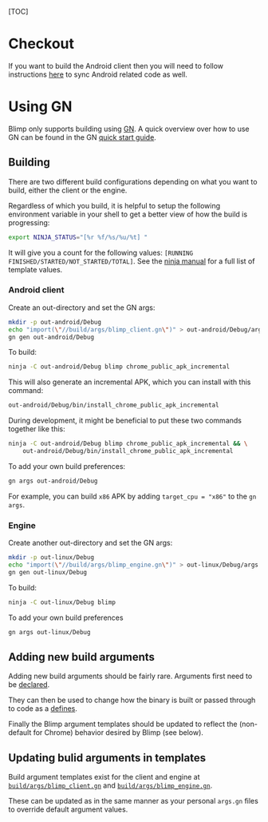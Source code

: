 [TOC]

# Checkout
If you want to build the Android client then you will need to follow
instructions [here](https://www.chromium.org/developers/how-tos/android-build-instructions)
to sync Android related code as well.

# Using GN
Blimp only supports building using [GN](../../tools/gn/README.md). A quick
overview over how to use GN can be found in the GN
[quick start guide](../../tools/gn/docs/quick_start.md).

## Building

There are two different build configurations depending on what you want to
build, either the client or the engine.

Regardless of which you build, it is helpful to setup the following
environment variable in your shell to get a better view of how the build is
progressing:

```bash
export NINJA_STATUS="[%r %f/%s/%u/%t] "
```

It will give you a count for the following values:
`[RUNNING FINISHED/STARTED/NOT_STARTED/TOTAL]`. See the
[ninja manual](https://ninja-build.org/manual.html#_environment_variables)
for a full list of template values.

### Android client

Create an out-directory and set the GN args:

```bash
mkdir -p out-android/Debug
echo "import(\"//build/args/blimp_client.gn\")" > out-android/Debug/args.gn
gn gen out-android/Debug
```

To build:

```bash
ninja -C out-android/Debug blimp chrome_public_apk_incremental
```

This will also generate an incremental APK, which you can install with this
command:

```bash
out-android/Debug/bin/install_chrome_public_apk_incremental
```

During development, it might be beneficial to put these two commands together
like this:

```bash
ninja -C out-android/Debug blimp chrome_public_apk_incremental && \
    out-android/Debug/bin/install_chrome_public_apk_incremental
```

To add your own build preferences:

```bash
gn args out-android/Debug
```

For example, you can build `x86` APK by adding `target_cpu = "x86"` to the `gn
args`.


### Engine

Create another out-directory and set the GN args:

```bash
mkdir -p out-linux/Debug
echo "import(\"//build/args/blimp_engine.gn\")" > out-linux/Debug/args.gn
gn gen out-linux/Debug
```

To build:

```bash
ninja -C out-linux/Debug blimp
```

To add your own build preferences

```bash
gn args out-linux/Debug
```

## Adding new build arguments

Adding new build arguments should be fairly rare. Arguments first need to be
[declared](../../tools/gn/docs/quick_start.md#Add-a-new-build-argument).

They can then be used to change how the binary is built or passed through to
code as a
[defines](../../tools/gn/docs/reference.md#defines_C-preprocessor-defines).

Finally the Blimp argument templates should be updated to reflect the
(non-default for Chrome) behavior desired by Blimp (see below).

## Updating bulid arguments in templates

Build argument templates exist for the client and engine at
[`build/args/blimp_client.gn`](../../build/args/blimp_client.gn) and
[`build/args/blimp_engine.gn`](../../build/args/blimp_engine.gn).

These can be updated as in the same manner as your personal `args.gn` files
to override default argument values.
